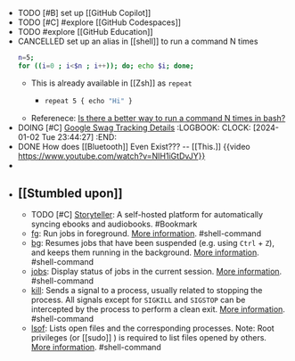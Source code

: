 - TODO [#B] set up [[GitHub Copilot]]
- TODO [#C] #explore [[GitHub Codespaces]]
- TODO #explore [[GitHub Education]]
- CANCELLED set up an alias in [[shell]] to run a command N times
  ```bash
  n=5;
  for ((i=0 ; i<$n ; i++)); do; echo $i; done;
  ```
	- This is already available in [[Zsh]] as `repeat`
		- ```bash
		  repeat 5 { echo "Hi" }
		  ```
	- Referenece:
	  [Is there a better way to run a command N times in bash?](https://stackoverflow.com/a/3737773/7753274)
- DOING [#C] [Google Swag Tracking Details](https://se.printo.in/g/ei6xK69aQsMH)
  :LOGBOOK:
  CLOCK: [2024-01-02 Tue 23:44:27]
  :END:
- DONE How does [[Bluetooth]] Even Exist??? -- [[This.]]
  {{video https://www.youtube.com/watch?v=NIH1iGtDvJY}}
-
- ## [[Stumbled upon]]
	- TODO [#C] [Storyteller](https://smoores.gitlab.io/storyteller/): A self-hosted platform for automatically syncing ebooks and audiobooks. #Bookmark
	- [fg](https://command-not-found.com/fg): Run jobs in foreground. [More information](https://manned.org/fg). #shell-command
	- [bg](https://command-not-found.com/bg): Resumes jobs that have been suspended (e.g. using `Ctrl` + `Z`), and keeps them running in the background. [More information](https://manned.org/bg). #shell-command
	- [jobs](https://command-not-found.com/jobs): Display status of jobs in the current session. [More information](https://manned.org/jobs). #shell-command
	- [kill](https://command-not-found.com/kill): Sends a signal to a process, usually related to stopping the process. All signals except for `SIGKILL` and `SIGSTOP` can be intercepted by the process to perform a clean exit. [More information](https://manned.org/kill). #shell-command
	- [lsof](https://command-not-found.com/lsof): Lists open files and the corresponding processes. Note: Root privileges (or [[sudo]] ) is required to list files opened by others. [More information](https://manned.org/lsof). #shell-command